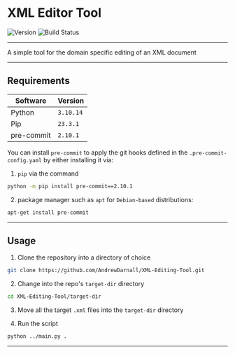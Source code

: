 # XML Editor Tool

![Version](https://img.shields.io/badge/version-1.0.0-blue)
![Build Status](https://github.com/AndrewDarnall/XML-Editing-Tool/actions/workflows/lint.yml/badge.svg)


---

A simple tool for the domain specific editing of an XML document

---

## Requirements

| Software  | Version |
|-----------|---------|
| Python    |`3.10.14`|
| Pip       | `23.3.1`|
| pre-commit| `2.10.1`|

You can install `pre-commit` to apply the git hooks defined in the `.pre-commit-config.yaml` by either installing it via:

1) `pip` via the command

```bash
python -m pip install pre-commit==2.10.1
```

2) package manager such as `apt` for `Debian-based` distributions:

```bash
apt-get install pre-commit
```

---

## Usage

1) Clone the repository into a directory of choice

```bash
git clone https://github.com/AndrewDarnall/XML-Editing-Tool.git
```

2) Change into the repo's `target-dir` directory

```bash
cd XML-Editing-Tool/target-dir
```

3) Move all the target `.xml` files into the `target-dir` directory


4) Run the script

```bash
python ../main.py .
```

---
